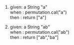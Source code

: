 1. given: a String "a"  
   when : permutation.cal("a")  
   then : return ["a"]

2. given: a String "ab"  
   when : permutation.cal("ab")  
   then : return ["ab","ba"]